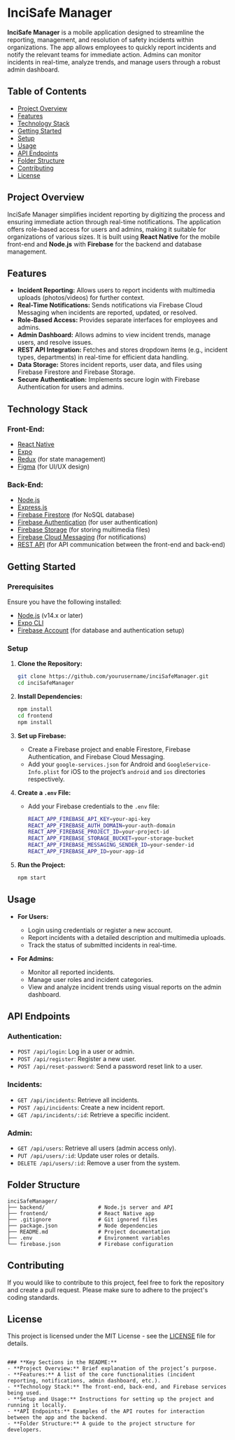 # InciSafe Manager

**InciSafe Manager** is a mobile application designed to streamline the reporting, management, and resolution of safety incidents within organizations. The app allows employees to quickly report incidents and notify the relevant teams for immediate action. Admins can monitor incidents in real-time, analyze trends, and manage users through a robust admin dashboard.

## Table of Contents
- [Project Overview](#project-overview)
- [Features](#features)
- [Technology Stack](#technology-stack)
- [Getting Started](#getting-started)
- [Setup](#setup)
- [Usage](#usage)
- [API Endpoints](#api-endpoints)
- [Folder Structure](#folder-structure)
- [Contributing](#contributing)
- [License](#license)

## Project Overview
InciSafe Manager simplifies incident reporting by digitizing the process and ensuring immediate action through real-time notifications. The application offers role-based access for users and admins, making it suitable for organizations of various sizes. It is built using **React Native** for the mobile front-end and **Node.js** with **Firebase** for the backend and database management.

## Features
- **Incident Reporting:** Allows users to report incidents with multimedia uploads (photos/videos) for further context.
- **Real-Time Notifications:** Sends notifications via Firebase Cloud Messaging when incidents are reported, updated, or resolved.
- **Role-Based Access:** Provides separate interfaces for employees and admins.
- **Admin Dashboard:** Allows admins to view incident trends, manage users, and resolve issues.
- **REST API Integration:** Fetches and stores dropdown items (e.g., incident types, departments) in real-time for efficient data handling.
- **Data Storage:** Stores incident reports, user data, and files using Firebase Firestore and Firebase Storage.
- **Secure Authentication:** Implements secure login with Firebase Authentication for users and admins.

## Technology Stack

### **Front-End:**
- [React Native](https://reactnative.dev/)
- [Expo](https://expo.dev/)
- [Redux](https://redux.js.org/) (for state management)
- [Figma](https://www.figma.com/) (for UI/UX design)

### **Back-End:**
- [Node.js](https://nodejs.org/)
- [Express.js](https://expressjs.com/)
- [Firebase Firestore](https://firebase.google.com/docs/firestore) (for NoSQL database)
- [Firebase Authentication](https://firebase.google.com/docs/auth) (for user authentication)
- [Firebase Storage](https://firebase.google.com/docs/storage) (for storing multimedia files)
- [Firebase Cloud Messaging](https://firebase.google.com/docs/cloud-messaging) (for notifications)
- [REST API](https://restfulapi.net/) (for API communication between the front-end and back-end)

## Getting Started

### Prerequisites
Ensure you have the following installed:
- [Node.js](https://nodejs.org/) (v14.x or later)
- [Expo CLI](https://docs.expo.dev/get-started/installation/)
- [Firebase Account](https://firebase.google.com/) (for database and authentication setup)

### Setup
1. **Clone the Repository:**
   ```bash
   git clone https://github.com/yourusername/inciSafeManager.git
   cd inciSafeManager
   ```

2. **Install Dependencies:**
   ```bash
   npm install
   cd frontend
   npm install
   ```

3. **Set up Firebase:**
   - Create a Firebase project and enable Firestore, Firebase Authentication, and Firebase Cloud Messaging.
   - Add your `google-services.json` for Android and `GoogleService-Info.plist` for iOS to the project’s `android` and `ios` directories respectively.

4. **Create a `.env` File:**
   - Add your Firebase credentials to the `.env` file:
     ```bash
     REACT_APP_FIREBASE_API_KEY=your-api-key
     REACT_APP_FIREBASE_AUTH_DOMAIN=your-auth-domain
     REACT_APP_FIREBASE_PROJECT_ID=your-project-id
     REACT_APP_FIREBASE_STORAGE_BUCKET=your-storage-bucket
     REACT_APP_FIREBASE_MESSAGING_SENDER_ID=your-sender-id
     REACT_APP_FIREBASE_APP_ID=your-app-id
     ```

5. **Run the Project:**
   ```bash
   npm start
   ```

## Usage

- **For Users:**
   - Login using credentials or register a new account.
   - Report incidents with a detailed description and multimedia uploads.
   - Track the status of submitted incidents in real-time.

- **For Admins:**
   - Monitor all reported incidents.
   - Manage user roles and incident categories.
   - View and analyze incident trends using visual reports on the admin dashboard.

## API Endpoints

### Authentication:
- `POST /api/login`: Log in a user or admin.
- `POST /api/register`: Register a new user.
- `POST /api/reset-password`: Send a password reset link to a user.

### Incidents:
- `GET /api/incidents`: Retrieve all incidents.
- `POST /api/incidents`: Create a new incident report.
- `GET /api/incidents/:id`: Retrieve a specific incident.

### Admin:
- `GET /api/users`: Retrieve all users (admin access only).
- `PUT /api/users/:id`: Update user roles or details.
- `DELETE /api/users/:id`: Remove a user from the system.

## Folder Structure
```plaintext
inciSafeManager/
├── backend/                 # Node.js server and API
├── frontend/                # React Native app
├── .gitignore               # Git ignored files
├── package.json             # Node dependencies
├── README.md                # Project documentation
├── .env                     # Environment variables
└── firebase.json            # Firebase configuration
```

## Contributing
If you would like to contribute to this project, feel free to fork the repository and create a pull request. Please make sure to adhere to the project's coding standards.

## License
This project is licensed under the MIT License - see the [LICENSE](LICENSE) file for details.
```

### **Key Sections in the README:**
- **Project Overview:** Brief explanation of the project’s purpose.
- **Features:** A list of the core functionalities (incident reporting, notifications, admin dashboard, etc.).
- **Technology Stack:** The front-end, back-end, and Firebase services being used.
- **Setup and Usage:** Instructions for setting up the project and running it locally.
- **API Endpoints:** Examples of the API routes for interaction between the app and the backend.
- **Folder Structure:** A guide to the project structure for developers.

